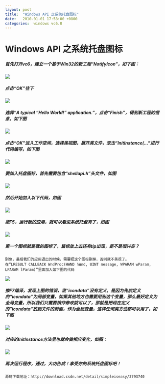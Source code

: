 ```yaml
---
layout: post
title:  "Windows API 之系统托盘图标"
date:   2010-01-01 17:58:00 +0800
categories:  windows vc6.0
---
```


# Windows API 之系统托盘图标

##### 首先打开vc6，建立一个基于Win32的新工程“NotifyIcon”，如下图：
![](http://simple.imoowi.com/usr/uploads/2016/11/3906462080.gif)

##### 点击“OK”往下
![](http://simple.imoowi.com/usr/uploads/2016/11/2640866149.gif)
##### 选择“A typical “Hello World!” application.”，点击“Finish”，得到新工程的信息，如下图
![](http://simple.imoowi.com/usr/uploads/2016/11/1315085953.gif)
##### 点击“OK”进入工作空间，选择类视图，展开类文件，双击“InitInstance(...”进行代码编写，如下图
![](http://simple.imoowi.com/usr/uploads/2016/11/921859710.gif)
##### 要加入托盘图标，首先需要包含“shellapi.h”头文件，如图
![](http://simple.imoowi.com/usr/uploads/2016/11/2768870643.gif)
##### 然后开始加入以下代码，如图
![](http://simple.imoowi.com/usr/uploads/2016/11/3118980912.gif)
##### 按F5，运行我的应用，就可以看见系统托盘有了，如图
![](http://simple.imoowi.com/usr/uploads/2016/11/1328773918.gif)
##### 第一个图标就是我的图标了，鼠标放上去还有tip出现，是不是很兴奋？

	别急，最后我们的应用退出的时候，需要把这个图标删掉，否则就不美观了。
	在“LRESULT CALLBACK WndProc(HWND hWnd, UINT message, WPARAM wParam, LPARAM lParam)”里面加入如下图的代码
![](http://simple.imoowi.com/usr/uploads/2016/11/2833053650.gif)
##### 按F7编译，发现上图的错误，说“icondata”没有定义，是因为先前定义的“icondata”为局部变量，如果其他地方也需要用到这个变量，那么最好定义为全局变量，所以我们只需要稍作修改就可以了，那就是把现在定义的”icondata“放到文件的前面，作为全局变量，这样任何类方法都可以用了，如下图
![](http://simple.imoowi.com/usr/uploads/2016/11/2613091732.gif)
##### 对应的InitInstance方法里也就会做相应变化，如图：
![](http://simple.imoowi.com/usr/uploads/2016/11/2156521819.gif)
##### 再次运行程序，通过，大功告成！享受你的系统托盘图标吧！
	
	源码下载地址：http://download.csdn.net/detail/simpleiseasy/3793740